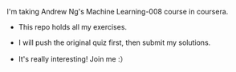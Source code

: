 I'm taking Andrew Ng's Machine Learning-008 course in coursera.


* This repo holds all my exercises.

* I will push the original quiz first, then submit my solutions.

* It's really interesting! Join me :）